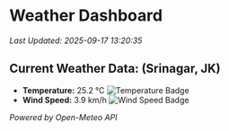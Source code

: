 
# Weather Dashboard

_Last Updated: 2025-09-17 13:20:35_

## Current Weather Data: (Srinagar, JK)
- **Temperature:** 25.2 °C ![Temperature Badge](https://img.shields.io/badge/Temperature-Medium%20Temp-green)
- **Wind Speed:** 3.9 km/h ![Wind Speed Badge](https://img.shields.io/badge/Wind%20Speed-Light%20Wind-blue)

*Powered by Open-Meteo API*
